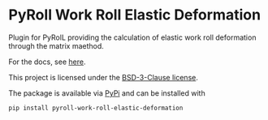# PyRoll Work Roll Elastic Deformation

Plugin for PyRolL providing the calculation of elastic work roll deformation through the matrix maethod.

For the docs, see [here](docs/docs.pdf).

This project is licensed under the [BSD-3-Clause license](LICENSE).

The package is available via [PyPi](https://pypi.org/project/pyroll-work-roll-elastic-deformation/) and can be installed with
    
    pip install pyroll-work-roll-elastic-deformation